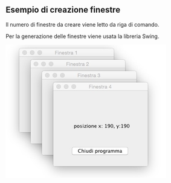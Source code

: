 ## Esempio di creazione finestre
Il numero di finestre da creare viene letto da riga di comando.

Per la generazione delle finestre viene usata la libreria Swing.

![Screenshot](screenshot1.jpg)